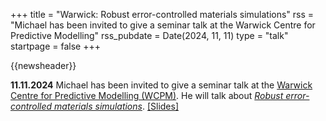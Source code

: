 +++
title       = "Warwick: Robust error-controlled materials simulations"
rss         = "Michael has been invited to give a seminar talk at the Warwick Centre for Predictive Modelling"
rss_pubdate = Date(2024, 11, 11)
type        = "talk"
startpage   = false
+++

{{newsheader}}

**11.11.2024** Michael has been invited to give a seminar talk at the
[Warwick Centre for Predictive Modelling (WCPM)](https://warwick.ac.uk/fac/sci/wcpm/seminars/).
He will talk about [*Robust error-controlled materials simulations*](https://michael-herbst.com/talks/2024.11.11_Warwick.pdf).
[[Slides]](https://michael-herbst.com/talks/2024.11.11_Warwick.pdf)
